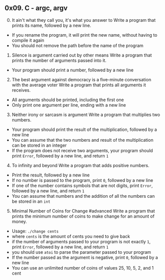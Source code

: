 ## 0x09. C - argc, argv
0. It ain't what they call you, it's what you answer to
Write a program that prints its name, followed by a new line.

  * If you rename the program, it will print the new name, without having to compile it again
  * You should not remove the path before the name of the program
1. Silence is argument carried out by other means
Write a program that prints the number of arguments passed into it.
  * Your program should print a number, followed by a new line
2. The best argument against democracy is a five-minute conversation with the average voter
Write a program that prints all arguments it receives.
  * All arguments should be printed, including the first one
  * Only print one argument per line, ending with a new line
3. Neither irony or sarcasm is argument
Write a program that multiplies two numbers.
  * Your program should print the result of the multiplication, followed by a new line
  * You can assume that the two numbers and result of the multiplication can be stored in an integer
  * If the program does not receive two arguments, your program should print `Error`, followed by a new line, and return `1`
4. To infinity and beyond
Write a program that adds positive numbers.
  * Print the result, followed by a new line
  * If no number is passed to the program, print `0`, followed by a new line
  * If one of the number contains symbols that are not digits, print `Error`, followed by a new line, and return `1`
  * You can assume that numbers and the addition of all the numbers can be stored in an `int`
5. Minimal Number of Coins for Change #advanced
Write a program that prints the minimum number of coins to make change for an amount of money.
  * Usage: `./change cents`
  * where `cents` is the amount of cents you need to give back
  * if the number of arguments passed to your program is not exactly `1`, print `Error`, followed by a new line, and return `1`
  * you should use `atoi` to parse the parameter passed to your program
  * If the number passed as the argument is negative, print `0`, followed by a new line
  * You can use an unlimited number of coins of values 25, 10, 5, 2, and 1 cent
